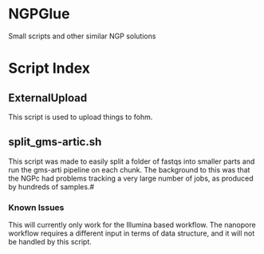 # NGPGlue
Small scripts and other similar NGP solutions

# Script Index

## ExternalUpload
This script is used to upload things to fohm.

## split_gms-artic.sh
This script was made to easily split a folder of fastqs into smaller parts and run the gms-arti pipeline on each chunk. 
The background to this was that the NGPc had problems tracking a very large number of jobs, as produced by hundreds of samples.#

### Known Issues
This will currently only work for the Illumina based workflow. The nanopore workflow requires a different input in terms of data structure, and it will not be handled 
by this script.

